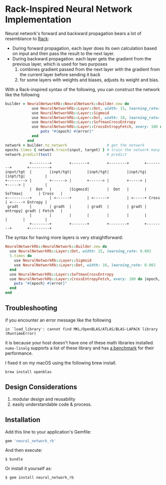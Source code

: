 # Rack-Inspired Neural Network Implementation

Neural network's forward and backward propagation bears a lot of resemblance to [Rack]:

* During forward propagation, each layer does its own calculation based on input and then pass the result to the next layer. 
* During backward propagation. each layer gets the gradient from the previous layer, which is used for two purposes
    1. combines gradient passed from the next layer with the gradient from the current layer before sending it back
    2. for some layers with weights and biases, adjusts its weight and bias. 

With a Rack-inspired syntax of the following, you can construct the network like the following
```ruby 
builder = NeuralNetworkRb::NeuralNetwork::Builder.new do 
            use NeuralNetworkRb::Layer::Dot, width: 15, learning_rate: 0.002
            use NeuralNetworkRb::Layer::Sigmoid
            use NeuralNetworkRb::Layer::Dot, width: 10, learning_rate: 0.002
            use NeuralNetworkRb::Layer::SoftmaxCrossEntropy
            use NeuralNetworkRb::Layer::CrossEntropyFetch, every: 100 do |epoch, error|
                puts "#{epoch} #{error}"
            end
          end
network = builder.to_network                  # get the network
epochs.times { network.train(input, target) } # train the network many times
network.predict(test)                         # predict 
```

```
           +--------+        +-------+        +--------+       +--------+       +---------+
input/tgt  |        |inpt/tgt|       |inpt/tgt|        |inpt/tg|        |inpt/tg|         |
+--------> |        +------> |       +------> |        +-----> |        +-----> |         |
           |  Dot   |        |Sigmoid|        |  Dot   |       | Softmax|       | Cross   |
<----------+        | <------+       | <------+        | <-----+ Cross  | <-----+ Entropy |
 gradt     |        | gradt  |       | gradt  |        | gradt | entropy| gradt | Fetch   |
           |        |        |       |        |        |       |        |       |         |
           +--------+        +-------+        +--------+       +--------+       +---------+
```

The syntax for having more layers is very straightforward:

```ruby 
NeuralNetworkRb::NeuralNetwork::Builder.new do 
  use NeuralNetworkRb::Layer::Dot, width: 15, learning_rate: 0.002
  5.times do 
    use NeuralNetworkRb::Layer::Sigmoid
    use NeuralNetworkRb::Layer::Dot, width: 10, learning_rate: 0.002
  end
  use NeuralNetworkRb::Layer::SoftmaxCrossEntropy
  use NeuralNetworkRb::Layer::CrossEntropyFetch, every: 100 do |epoch, error|
    puts "#{epoch} #{error}"
  end
end
```

[Rack]: https://github.com/rack/rack

## Troubleshooting

if you encounter an error message like the following

```
in `load_library': cannot find MKL/OpenBLAS/ATLAS/BLAS-LAPACK library (RuntimeError)
```
it is because your host doesn't have one of these math libraries installed. `numo-linalg` supports a list of these library and has [a benchmark] for their performance. 

I fixed it on my macOS using the following brew install. 

```
brew install openblas
```

[a benchmark]: https://github.com/ruby-numo/numo-linalg/tree/master/bench

## Design Considerations

1. modular design and reusability
2. easily understandable code & process.

## Installation

Add this line to your application's Gemfile:

```ruby
gem 'neural_network_rb'
```

And then execute:

    $ bundle

Or install it yourself as:

    $ gem install neural_network_rb
